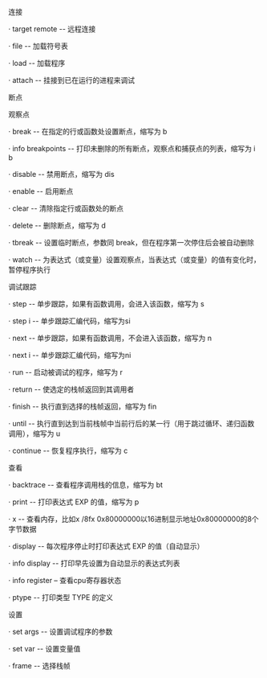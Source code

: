 连接

·         target remote -- 远程连接

·         file -- 加载符号表

·         load -- 加载程序

·         attach -- 挂接到已在运行的进程来调试


断点

观察点

·         break -- 在指定的行或函数处设置断点，缩写为 b

·         info breakpoints -- 打印未删除的所有断点，观察点和捕获点的列表，缩写为 i b

·         disable -- 禁用断点，缩写为 dis

·         enable -- 启用断点

·         clear -- 清除指定行或函数处的断点

·         delete -- 删除断点，缩写为 d

·         tbreak -- 设置临时断点，参数同 break，但在程序第一次停住后会被自动删除

·         watch -- 为表达式（或变量）设置观察点，当表达式（或变量）的值有变化时，暂停程序执行


调试跟踪

·         step -- 单步跟踪，如果有函数调用，会进入该函数，缩写为 s

·         step i -- 单步跟踪汇编代码，缩写为si

·         next -- 单步跟踪，如果有函数调用，不会进入该函数，缩写为 n

·         next i -- 单步跟踪汇编代码，缩写为ni

·         run -- 启动被调试的程序，缩写为 r

·         return -- 使选定的栈帧返回到其调用者

·         finish -- 执行直到选择的栈帧返回，缩写为 fin

·         until -- 执行直到达到当前栈帧中当前行后的某一行（用于跳过循环、递归函数调用），缩写为 u

·         continue -- 恢复程序执行，缩写为 c


查看

·         backtrace -- 查看程序调用栈的信息，缩写为 bt

·         print -- 打印表达式 EXP 的值，缩写为 p

·         x -- 查看内存，比如x /8fx 0x80000000以16进制显示地址0x80000000的8个字节数据

·         display -- 每次程序停止时打印表达式 EXP 的值（自动显示）

·         info display -- 打印早先设置为自动显示的表达式列表

·         info register – 查看cpu寄存器状态

·         ptype -- 打印类型 TYPE 的定义


设置

·         set args -- 设置调试程序的参数

·         set var -- 设置变量值

·         frame -- 选择栈帧
